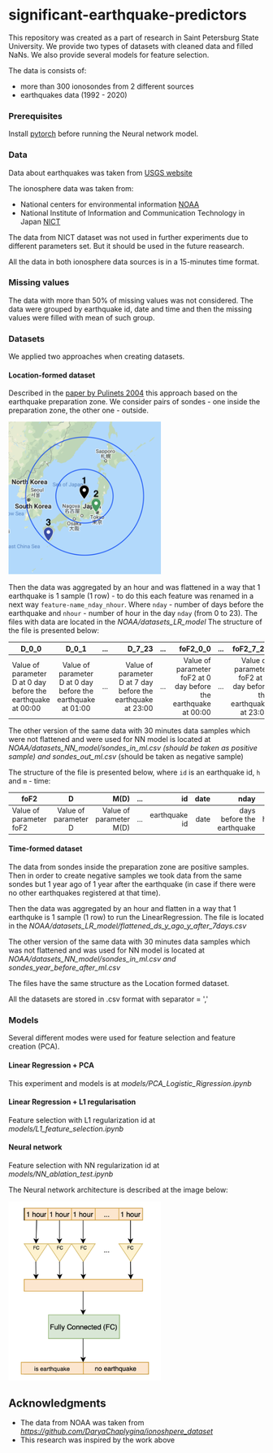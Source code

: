 # significant-earthquake-predictors

This repository was created as a part of research in Saint Petersburg State University. We provide two types of datasets with cleaned data and filled NaNs. We also provide several models for feature selection.

The data is consists of:
* more than 300 ionosondes from 2 different sources
* earthquakes data (1992 - 2020)

### Prerequisites

Install [pytorch](https://pytorch.org) before running the Neural network model. 

### Data

Data about earthquakes was taken from [USGS website](https://www.usgs.gov/natural-hazards/earthquake-hazards/earthquakes)

The ionosphere data was taken from:
* National centers for environmental information [NOAA](https://www.ngdc.noaa.gov/stp/iono/ionogram.html)
* National Institute of Information and Communication Technology in Japan [NICT](http://wdc.nict.go.jp/IONO/HP2009/ISDJ/index-E.html) 

The data from NICT dataset was not used in further experiments due to different parameters set. But it should be used in the future reasearch.

All the data in both ionosphere data sources is in a 15-minutes time format.

### Missing values

The data with more than 50% of missing values was not considered. 
The data were grouped by earthquake id, date and time and then the missing values were filled with mean of such group.

### Datasets

We applied two approaches when creating datasets.

#### Location-formed dataset

 Described in the [paper by Pulinets 2004](https://www.researchgate.net/publication/215972520_Ionospheric_Precursors_of_Earthquakes_Recent_Advances_in_Theory_and_Practical_Applications) this approach based on the earthquake preparation zone. We consider pairs of sondes - one inside the preparation zone, the other one - outside. 

<img src="imgs/pair_of_sondes.png" width="300">

Then the data was aggregated by an hour and was flattened in a way that 1 earthquake is 1 sample (1 row) - to do this each feature was renamed in a next way `feature-name_nday_nhour`. Where `nday` - number of days before the earthquake and `nhour` - number of hour in the day `nday` (from 0 to 23).
The files with data are located in the <em>NOAA/datasets_LR_model</em>
The structure of the file is presented below:

| D_0_0   |   D_0_1|   ...|  D_7_23 | ... | foF2_0_0 |  ...  | foF2_7_23 | res |
|-------  |:------:|------:|------:|------:|------:  |------:|------:|------:|
| Value of parameter D at 0 day before the earthquake at 00:00 |  Value of parameter D at 0 day before the earthquake at 01:00 | ... | Value of parameter D at 7 day before the earthquake at 23:00  |  ... | Value of parameter foF2 at 0 day before the earthquake at 00:00    | ...   | Value of parameter foF2 at 7 day before the earthquake at 23:00  | target value 0 - no earthquake, 1 - is earthquake  |
 

The other version of the same data with 30 minutes data samples which were not flattened and were used for NN model is located at <em>NOAA/datasets_NN_model/sondes_in_ml.csv (should be taken as positive sample) and sondes_out_ml.csv</em> (should be taken as negative sample)

The structure of the file is presented below, where `id` is an earthquake id, `h` and `m` - time:

| foF2   |   D     |  M(D)      |  ...|  id         | date    | nday   |  h    | m      | 
|-------  |:------:|------:|------:   |------:       |------: |------:  |------:|------:|
| Value of parameter foF2  |   Value of parameter D|  Value of parameter M(D) | ... | earthquake id | date | days before the earthquake  |hour  | minute  |


#### Time-formed dataset

The data from sondes inside the preparation zone are positive samples. Then in order to create negative samples we took data from the same sondes but 1 year ago of 1 year after the earthquake (in case if there were no other earthquakes registered at that time). 

Then the data was aggregated by an hour and flatten in a way that 1 earthquke is 1 sample (1 row) to run the LinearRegression. The file is located in the <em>NOAA/datasets_LR_model/flattened_ds_y_ago_y_after_7days.csv</em>

The other version of the same data with 30 minutes data samples which was not flattened and was used for NN model is located at <em>NOAA/datasets_NN_model/sondes_in_ml.csv and sondes_year_before_after_ml.csv</em>

The files have the same structure as the Location formed dataset.

All the datasets are stored in .csv format with separator = ','

### Models
Several different modes were used for feature selection and feature creation (PCA).

#### Linear Regression + PCA

This experiment and models is at <em>models/PCA_Logistic_Rigression.ipynb</em>

#### Linear Regression + L1 regularisation

Feature selection with L1 regularization id at <em>models/L1_feature_selection.ipynb</em>

#### Neural network

Feature selection with NN regularization id at <em>models/NN_ablation_test.ipynb</em>

The Neural network architecture is described at the image below:

<img src="imgs/Model_FC_eng.png" width="300">

## Acknowledgments

* The data from NOAA was taken from <em>https://github.com/DaryaChaplygina/ionoshpere_dataset</em> 
* This research was inspired by the work above
